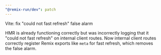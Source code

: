 ```yaml
---
"@remix-run/dev": patch
---
```


Vite: fix "could not fast refresh" false alarm

HMR is already functioning correctly but was incorrectly logging that it "could not fast refresh" on internal client routes.
Now internal client routes correctly register Remix exports like `meta` for fast refresh,
which removes the false alarm.

